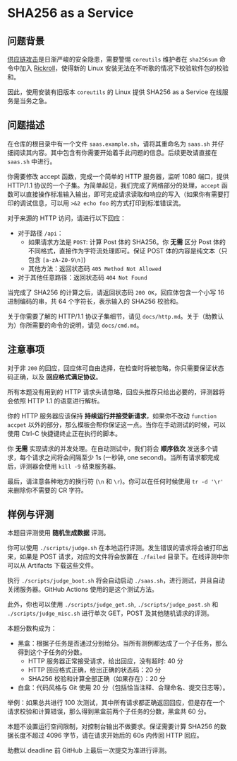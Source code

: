 # SHA256 as a Service

## 问题背景

[供应链攻击](http://left-pad.io)是日渐严峻的安全隐患，需要警惕 `coreutils` 维护者在 `sha256sum` 命令中加入 [Rickroll](https://www.youtube.com/watch?v=dQw4w9WgXcQ)，使得新的 Linux 安装无法在不听歌的情况下校验软件包的校验和。

因此，使用安装有旧版本 `coreutils` 的 Linux 提供 SHA256 as a Service 在线服务是当务之急。

## 问题描述

在仓库的根目录中有一个文件 `saas.example.sh`，请将其重命名为 `saas.sh` 并仔细阅读其内容。其中包含有你需要开始着手此问题的信息。后续更改请直接在 `saas.sh` 中进行。

你需要修改 accept 函数，完成一个简单的 HTTP 服务器，监听 1080 端口，提供 HTTP/1.1 协议的一个子集。为简单起见，我们完成了网络部分的处理，`accept` 函数可以直接操作标准输入输出，即可完成请求读取和响应的写入（如果你有需要打印的调试信息，可以用 `>&2 echo foo` 的方式打印到标准错误流。

对于来源的 HTTP 访问，请进行以下回应：

- 对于路径 `/api`：
  - 如果请求方法是 `POST`: 计算 Post 体的 SHA256。你 **无需** 区分 Post 体的不同格式，直接作为字符流处理即可。保证 POST 体的内容是纯文本（只包含 `[a-zA-Z0-9\n]`)
  - 其他方法：返回状态码 `405 Method Not Allowed`
- 对于其他任意路径：返回状态码 `404 Not Found`

当完成了 SHA256 的计算之后，请返回状态码 `200 OK`，回应体包含一个小写 16 进制编码的串，共 64 个字符长，表示输入的 SHA256 校验和。

关于你需要了解的 HTTP/1.1 协议子集细节，请见 `docs/http.md`。关于（助教认为）你所需要的命令的说明，请见 `docs/cmd.md`。

## 注意事项

对于非 `200` 的回应，回应体可自由选择，在检查时将被忽略，你只需要保证状态码正确，以及 **回应格式满足协议**。

所有本题没有用到的 HTTP 请求头请忽略，回应头推荐只给出必要的，评测器将会依照 HTTP 1.1 的语意进行解析。

你的 HTTP 服务器应该保持 **持续运行并接受新请求**，如果你不改动 `function accpet` 以外的部分，那么模板会帮你保证这一点。当你在手动测试的时候，可以使用 Ctrl-C 快捷键终止正在执行的脚本。

你 **无需** 实现请求的并发处理。在自动测试中，我们将会 **顺序依次** 发送多个请求，每个请求之间将会间隔至少 1s (一秒钟, one second)。当所有请求都完成后，评测器会使用 `kill -9` 结束服务器。

最后，请注意各种地方的换行符 (`\n` 和 `\r`)。你可以在任何时候使用 `tr -d '\r'` 来删除你不需要的 CR 字符。

## 样例与评测

本题目评测使用 **随机生成数据** 评测。

你可以使用 `./scripts/judge.sh` 在本地运行评测。发生错误的请求将会被打印出来，如果是 POST 请求，对应的文件将会放置在 `./failed` 目录下。在线评测中你可以从 Artifacts 下载这些文件。

执行 `./scripts/judge_boot.sh` 将会自动启动 `./saas.sh`，进行测试，并且自动关闭服务器。GitHub Actions 使用的是这个测试方法。

此外，你也可以使用 `./scripts/judge_get.sh`, `./scripts/judge_post.sh` 和 `./scripts/judge_misc.sh` 进行单次 GET，POST 及其他随机请求的评测。

本题分数构成为：

- 黑盒：根据子任务是否通过分别给分。当所有测例都达成了一个子任务，那么得到这个子任务的分数。
  - HTTP 服务器正常接受请求，给出回应，没有超时: 40 分
  - HTTP 回应格式正确，给出正确的状态码：20 分
  - SHA256 校验和计算全部正确（如果存在）：20 分
- 白盒：代码风格与 Git 使用 20 分（包括恰当注释、合理命名、提交日志等）。

举例：如果总共进行 100 次测试，其中所有请求都正确返回回应，但是存在一个请求校验和计算错误，那么得到黑盒前两个子任务的分数，黑盒共 60 分。

本题不设置运行空间限制，对控制台输出不做要求。保证需要计算 SHA256 的数据长度不超过 4096 字节，请在请求开始后的 60s 内传回 HTTP 回应。

助教以 deadline 前 GitHub 上最后一次提交为准进行评测。
